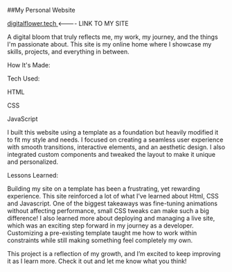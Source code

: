 
##My Personal Website

[digitalflower.tech ](https://digitalflower.tech/) <---- LINK TO MY SITE

A digital bloom that truly reflects me, my work, my journey, and the things I'm passionate about. This site is my online home where I showcase my skills, projects, and everything in between.



How It's Made:

Tech Used:

HTML

CSS 

JavaScript

I built this website using a template as a foundation but heavily modified it to fit my style and needs. I focused on creating a seamless user experience with smooth transitions, interactive elements, and an aesthetic design. I also integrated custom components and tweaked the layout to make it unique and personalized.

Lessons Learned:

Building my site on a template has been a frustrating, yet rewarding experience. This site reinforced a lot of what I’ve learned about Html, CSS and Javascript. One of the biggest takeaways was fine-tuning animations without affecting performance, small CSS tweaks can make such a big difference! I also learned more about deploying and managing a live site, which was an exciting step forward in my journey as a developer. Customizing a pre-existing template taught me how to work within constraints while still making something feel completely my own.

This project is a reflection of my growth, and I’m excited to keep improving it as I learn more. Check it out and let me know what you think!


